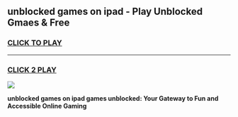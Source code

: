 
## unblocked games on ipad - Play Unblocked Gmaes & Free
<h3>
<a href="https://premium.freeplayer.one?title=unblocked_games_on_ipad&ref=20F">CLICK TO PLAY</a></h3>
<hr>

<h3>
<a href="https://premium.freeplayer.one?title=unblocked_games_on_ipad&ref=20F">CLICK 2 PLAY</a>
  
</h3>

<a href="https://premium.freeplayer.one?title=unblocked_games_on_ipad&ref=20F/"><img src="https://clearcache.store/games.png"></a>


**unblocked games on ipad games unblocked: Your Gateway to Fun and Accessible Online Gaming**
